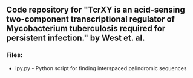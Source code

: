 ## Code repository for "TcrXY is an acid-sensing two-component transcriptional regulator of Mycobacterium tuberculosis required for persistent infection." by West et. al.

### Files:
* ipy.py - Python script for finding interspaced palindromic sequences
